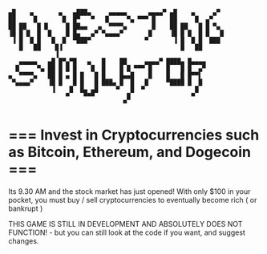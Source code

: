 ```
▄█    ▄       ▄   ▄███▄     ▄▄▄▄▄      ▄▄▄▄▀ ▄█    ▄     ▄▀  
██     █       █  █▀   ▀   █     ▀▄ ▀▀▀ █    ██     █  ▄▀    
██ ██   █ █     █ ██▄▄   ▄  ▀▀▀▀▄       █    ██ ██   █ █ ▀▄  
▐█ █ █  █  █    █ █▄   ▄▀ ▀▄▄▄▄▀       █     ▐█ █ █  █ █   █ 
 ▐ █  █ █   █  █  ▀███▀               ▀       ▐ █  █ █  ███  
   █   ██    █▐                                 █   ██       
             ▐                                               
   ▄▄▄▄▄   ▄█ █▀▄▀█   ▄   █    ██     ▄▄▄▄▀ ████▄ █▄▄▄▄      
  █     ▀▄ ██ █ █ █    █  █    █ █ ▀▀▀ █    █   █ █  ▄▀      
▄  ▀▀▀▀▄   ██ █ ▄ █ █   █ █    █▄▄█    █    █   █ █▀▀▌       
 ▀▄▄▄▄▀    ▐█ █   █ █   █ ███▄ █  █   █     ▀████ █  █       
            ▐    █  █▄ ▄█     ▀   █  ▀              █        
                ▀    ▀▀▀         █                 ▀       
                                ▀      
```
# **=== Invest in Cryptocurrencies such as Bitcoin, Ethereum, and Dogecoin ===**

Its 9.30 AM and the stock market has just opened!
With only $100 in your pocket, you must buy / sell cryptocurrencies to eventually become rich ( or bankrupt )

THIS GAME IS STILL IN DEVELOPMENT AND ABSOLUTELY DOES NOT FUNCTION! - but you can still look at the code if you want, and suggest changes.
